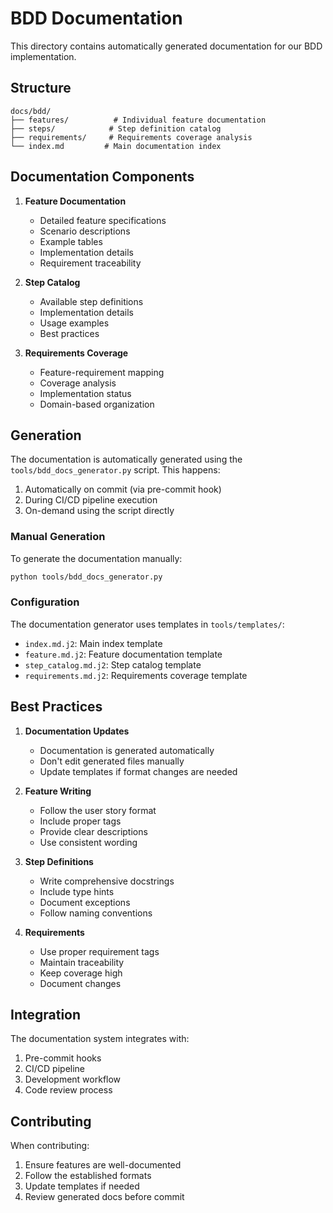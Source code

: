 # BDD Documentation

This directory contains automatically generated documentation for our BDD implementation.

## Structure

```
docs/bdd/
├── features/          # Individual feature documentation
├── steps/            # Step definition catalog
├── requirements/     # Requirements coverage analysis
└── index.md         # Main documentation index
```

## Documentation Components

1. **Feature Documentation**
   - Detailed feature specifications
   - Scenario descriptions
   - Example tables
   - Implementation details
   - Requirement traceability

2. **Step Catalog**
   - Available step definitions
   - Implementation details
   - Usage examples
   - Best practices

3. **Requirements Coverage**
   - Feature-requirement mapping
   - Coverage analysis
   - Implementation status
   - Domain-based organization

## Generation

The documentation is automatically generated using the `tools/bdd_docs_generator.py` script. This happens:
1. Automatically on commit (via pre-commit hook)
2. During CI/CD pipeline execution
3. On-demand using the script directly

### Manual Generation

To generate the documentation manually:

```bash
python tools/bdd_docs_generator.py
```

### Configuration

The documentation generator uses templates in `tools/templates/`:
- `index.md.j2`: Main index template
- `feature.md.j2`: Feature documentation template
- `step_catalog.md.j2`: Step catalog template
- `requirements.md.j2`: Requirements coverage template

## Best Practices

1. **Documentation Updates**
   - Documentation is generated automatically
   - Don't edit generated files manually
   - Update templates if format changes are needed

2. **Feature Writing**
   - Follow the user story format
   - Include proper tags
   - Provide clear descriptions
   - Use consistent wording

3. **Step Definitions**
   - Write comprehensive docstrings
   - Include type hints
   - Document exceptions
   - Follow naming conventions

4. **Requirements**
   - Use proper requirement tags
   - Maintain traceability
   - Keep coverage high
   - Document changes

## Integration

The documentation system integrates with:
1. Pre-commit hooks
2. CI/CD pipeline
3. Development workflow
4. Code review process

## Contributing

When contributing:
1. Ensure features are well-documented
2. Follow the established formats
3. Update templates if needed
4. Review generated docs before commit 